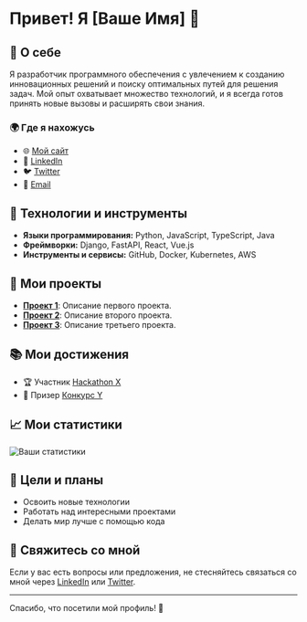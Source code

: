 # Привет! Я [Ваше Имя] 👋

## 🚀 О себе

Я разработчик программного обеспечения с увлечением к созданию инновационных решений и поиску оптимальных путей для решения задач. Мой опыт охватывает множество технологий, и я всегда готов принять новые вызовы и расширять свои знания.

### 🌍 Где я нахожусь

- 🌐 [Мой сайт](https://ваш-сайт.com)
- 🏢 [LinkedIn](https://www.linkedin.com/in/ваш-профиль)
- 🐦 [Twitter](https://twitter.com/ваш_твиттер)
- 📧 [Email](mailto:ваш-имейл@example.com)

## 🔧 Технологии и инструменты

- **Языки программирования:** Python, JavaScript, TypeScript, Java
- **Фреймворки:** Django, FastAPI, React, Vue.js
- **Инструменты и сервисы:** GitHub, Docker, Kubernetes, AWS

## 🌟 Мои проекты

- **[Проект 1](https://github.com/ваш-username/проект-1)**: Описание первого проекта.
- **[Проект 2](https://github.com/ваш-username/проект-2)**: Описание второго проекта.
- **[Проект 3](https://github.com/ваш-username/проект-3)**: Описание третьего проекта.

## 📚 Мои достижения

- 🏆 Участник [Hackathon X](https://ссылка-на-мероприятие)
- 🥇 Призер [Конкурс Y](https://ссылка-на-конкурс)

## 📈 Мои статистики

![Ваши статистики](https://github-readme-stats.vercel.app/api?username=ваш-username&show_icons=true&hide_title=true&hide_border=true&count_private=true&include_all_commits=true&line_height=21)

## 🎯 Цели и планы

- Освоить новые технологии
- Работать над интересными проектами
- Делать мир лучше с помощью кода

## 💬 Свяжитесь со мной

Если у вас есть вопросы или предложения, не стесняйтесь связаться со мной через [LinkedIn](https://www.linkedin.com/in/ваш-профиль) или [Twitter](https://twitter.com/ваш_твиттер).

---

Спасибо, что посетили мой профиль! 🌟
